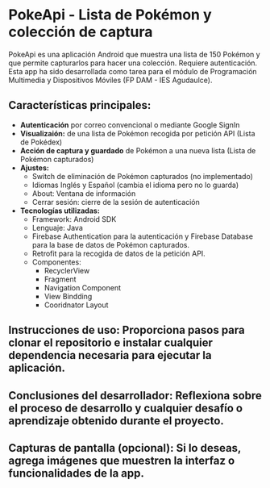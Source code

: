 # PokeApi - Lista de Pokémon y colección de captura

PokeApi es una aplicación Android que muestra una lista de 150 Pokémon y que permite capturarlos para hacer una colección. Requiere autenticación.
Esta app ha sido desarrollada como tarea para el módulo de Programación Multimedia y Dispositivos Móviles (FP DAM - IES Agudaulce).

## Características principales:

- <b>Autenticación</b> por correo convencional o mediante Google SignIn
- <b>Visualizaión:</b> de una lista de Pokémon recogida por petición API (Lista de Pokédex)
- <b>Acción de captura y guardado</b> de Pokémon a una nueva lista (Lista de Pokémon capturados)
- <b>Ajustes:</b>
  * Switch de eliminación de Pokémon capturados (no implementado)
  * Idiomas Inglés y Español (cambia el idioma pero no lo guarda)
  * About: Ventana de información
  * Cerrar sesión: cierre de la sesión de autenticación
- <b>Tecnologías utilizadas:</b>
  * Framework: Android SDK
  * Lenguaje: Java
  * Firebase Authentication para la autenticación y Firebase Database para la base de datos de Pokémon capturados.
  * Retrofit para la recogida de datos de la petición API.
  * Componentes:
     * RecyclerView 
     * Fragment
     * Navigation Component
     * View Bindding
     * Cooridnator Layout
  
## Instrucciones de uso: Proporciona pasos para clonar el repositorio e instalar cualquier dependencia necesaria para ejecutar la aplicación.

## Conclusiones del desarrollador: Reflexiona sobre el proceso de desarrollo y cualquier desafío o aprendizaje obtenido durante el proyecto.
  
## Capturas de pantalla (opcional): Si lo deseas, agrega imágenes que muestren la interfaz o funcionalidades de la app.
  
